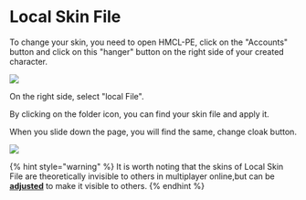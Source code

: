 # Local Skin File

To change your skin, you need to open HMCL-PE, click on the "Accounts" button and click on this "hanger" button on the right side of your created character.

![](../../.gitbook/assets/Screenshot\_2022-08-14-21-58-15-46\_d17cc25ab2657fb.jpg)

On the right side, select "local File".

By clicking on the folder icon, you can find your skin file and apply it.

When you slide down the page, you will find the same, change cloak button.

![](../../.gitbook/assets/qq\_pic\_merged\_1660485618313.jpg)

{% hint style="warning" %}
It is worth noting that the skins of Local Skin File are theoretically invisible to others in multiplayer online,but can be [**adjusted**](multiplayer-game-display.md) to make it visible to others.
{% endhint %}
